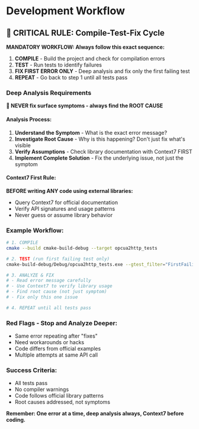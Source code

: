 # Development Workflow

## 🚨 CRITICAL RULE: Compile-Test-Fix Cycle

**MANDATORY WORKFLOW: Always follow this exact sequence:**

1. **COMPILE** - Build the project and check for compilation errors
2. **TEST** - Run tests to identify failures  
3. **FIX FIRST ERROR ONLY** - Deep analysis and fix only the first failing test
4. **REPEAT** - Go back to step 1 until all tests pass

### Deep Analysis Requirements

**🚨 NEVER fix surface symptoms - always find the ROOT CAUSE**

#### Analysis Process:
1. **Understand the Symptom** - What is the exact error message?
2. **Investigate Root Cause** - Why is this happening? Don't just fix what's visible
3. **Verify Assumptions** - Check library documentation with Context7 FIRST
4. **Implement Complete Solution** - Fix the underlying issue, not just the symptom

#### Context7 First Rule:
**BEFORE writing ANY code using external libraries:**
- Query Context7 for official documentation
- Verify API signatures and usage patterns
- Never guess or assume library behavior

### Example Workflow:

```bash
# 1. COMPILE
cmake --build cmake-build-debug --target opcua2http_tests

# 2. TEST (run first failing test only)
cmake-build-debug/Debug/opcua2http_tests.exe --gtest_filter="FirstFailingTest.*"

# 3. ANALYZE & FIX
# - Read error message carefully
# - Use Context7 to verify library usage
# - Find root cause (not just symptom)
# - Fix only this one issue

# 4. REPEAT until all tests pass
```

### Red Flags - Stop and Analyze Deeper:
- Same error repeating after "fixes"
- Need workarounds or hacks
- Code differs from official examples
- Multiple attempts at same API call

### Success Criteria:
- All tests pass
- No compiler warnings
- Code follows official library patterns
- Root causes addressed, not symptoms

**Remember: One error at a time, deep analysis always, Context7 before coding.**